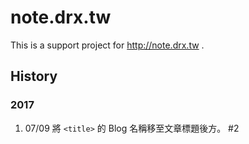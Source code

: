 # note.drx.tw

This is a support project for http://note.drx.tw .

## History

### 2017

1. 07/09 將 `<title>` 的 Blog 名稱移至文章標題後方。 #2